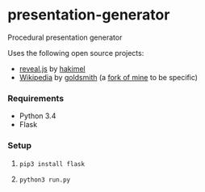# presentation-generator
Procedural presentation generator

Uses the following open source projects:

- [reveal.js](https://github.com/hakimel/reveal.js) by [hakimel](https://github.com/hakimel)
- [Wikipedia](https://github.com/goldsmith/Wikipedia) by [goldsmith](https://github.com/goldsmith) (a [fork of mine](https://github.com/lucasdnd/Wikipedia) to be specific)

### Requirements

- Python 3.4
- Flask

### Setup

1. `pip3 install flask`

1. `python3 run.py`
